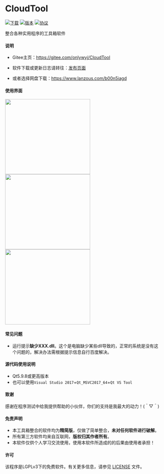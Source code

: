 # CloudTool

[![下载](https://img.shields.io/badge/download-lanzou-brightgreen)](https://www.lanzous.com/b00n5iagd)
[![版本](https://img.shields.io/badge/release-v1.2.8-blue)](https://github.com/onlywyj/CloudTool/releases)
[![协议](https://img.shields.io/github/license/onlywyj/CloudTool?color=brightgreen)](https://github.com/onlywyj/CloudTool/blob/master/LICENSE)

整合各种实用程序的工具箱软件

#### 说明

 * Gitee主页：https://gitee.com/onlywyj/CloudTool

 * 软件下载或更新日志请转往：[发布页面](https://github.com/onlywyj/CloudTool/releases)

 * 或者选择网盘下载：https://www.lanzous.com/b00n5iagd

#### 使用界面

<img width="276" height="244" src="http://onlywyj.gitee.io/image_bed/cloudtool/CloudTool.png"/>   <img width="276" height="244" src="http://onlywyj.gitee.io/image_bed/cloudtool/CloudTool2.png"/>   <img width="276" height="244" src="http://onlywyj.gitee.io/image_bed/cloudtool/CloudTool3.png"/>

#### 常见问题

 * 运行提示**缺少XXX.dll**。这个是电脑缺少某些dll导致的，正常的系统是没有这个问题的，解决办法需根据提示信息自行百度解决。
 
#### 源代码使用说明

 * Qt5.9.8或更高版本
 * 也可以使用`Visual Studio 2017`+`Qt_MSVC2017_64`+`Qt VS Tool`
 
#### 致谢

感谢在程序测试中给我提供帮助的小伙伴，你们的支持是我最大的动力！(＾▽＾)

#### 免责声明

  * 本工具箱整合的软件均为**精简版**，仅做了简单整合，**未对任何软件进行破解**。
  * 所有第三方软件均来自互联网，**版权归其作者所有**。
  * 本软件仅供个人学习交流使用，使用本软件所造成的的后果由使用者承担！

#### 许可

该程序是LGPLv3下的免费软件。有关更多信息，请参见 [LICENSE](https://github.com/onlywyj/CloudTool/blob/master/LICENSE) 文件。

